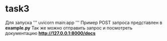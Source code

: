 # task3
Для запуска 
'''
uvicorn main:app
'''
Пример POST запроса представлен в __example.py__
Так же можно отправить запрос и посмотреть документацию __http://127.0.0.1:8000/docs__